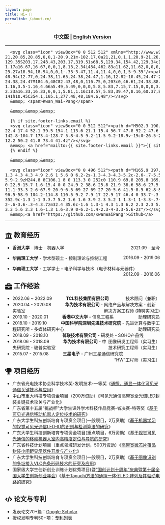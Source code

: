 ```yaml
---
layout: page
title: Hi~ 👋
permalink: /about-cn/
---
```



[comment]: <> (  <h2 align="center">PAPER</h2>)
  <h3 align="center">
  <a href="/about-cn/">中文版</a> 
  | <a href="/about/">English Version</a> 
  </h3>


<div align="center">
  <table style="border: none; background-color: transparent;">
    <tr align="center">
      <td style="width: 70%; border: none; padding: 0.01; background-color: transparent;  vertical-align: middle; text-align: left;">

      <svg class="icon" viewBox="0 0 512 512" xmlns="http://www.w3.org/2000/svg"><path id="XMLID_501_-1" data-name="XMLID 501 -1" d="M408.67,298.53a21,21,0,1,1,20.9-21,20.85,20.85,0,0,1-20.9,21m-102.17,0a21,21,0,1,1,20.9-21,20.84,20.84,0,0,1-20.9,21M458.59,417.39C491.1,394.08,512,359.13,512,319.51c0-71.08-68.5-129.35-154.41-129.35S203.17,248.43,203.17,319.51s68.5,129.34,154.42,129.34c17.41,0,34.83-2.33,49.92-7,2.49-.86,3.48-1.17,4.64-1.17a16.67,16.67,0,0,1,8.13,2.34L454,462.83a11.62,11.62,0,0,0,3.48,1.17,5,5,0,0,0,4.65-4.66,14.27,14.27,0,0,0-.77-3.86c-.41-1.46-5-16-7.36-25.27a18.94,18.94,0,0,1-.33-3.47,11.4,11.4,0,0,1,5-9.35"/><path id="XMLID_505_-7" data-name="XMLID 505 -7" d="M246.13,178.51a24.47,24.47,0,0,1,0-48.94c12.77,0,24.38,11.65,24.38,24.47,1.16,12.82-10.45,24.47-24.38,24.47m-123.06,0A24.47,24.47,0,1,1,147.45,154a24.57,24.57,0,0,1-24.38,24.47M184.6,48C82.43,48,0,116.75,0,203c0,46.61,24.38,88.56,63.85,116.53C67.34,321.84,68,327,68,329a11.38,11.38,0,0,1-.66,4.49C63.85,345.14,59.4,364,59.21,365s-1.16,3.5-1.16,4.66a5.49,5.49,0,0,0,5.8,5.83,7.15,7.15,0,0,0,3.49-1.17L108,351c3.49-2.33,5.81-2.33,9.29-2.33a16.33,16.33,0,0,1,5.81,1.16c18.57,5.83,39.47,8.16,60.37,8.16h10.45a133.24,133.24,0,0,1-5.81-38.45c0-78.08,75.47-141,168.35-141h10.45C354.1,105.1,277.48,48,184.6,48"/></svg>
      &emsp; <span>Kwan_Wai-Pang</span>

      &emsp;&emsp;&emsp;

      {% if site.footer-links.email %}
      <svg class="icon" viewBox="0 0 512 512"><path d="M502.3 190.8c3.9-3.1 9.7-.2 9.7 4.7V400c0 26.5-21.5 48-48 48H48c-26.5 0-48-21.5-48-48V195.6c0-5 5.7-7.8 9.7-4.7 22.4 17.4 52.1 39.5 154.1 113.6 21.1 15.4 56.7 47.8 92.2 47.6 35.7.3 72-32.8 92.3-47.6 102-74.1 131.6-96.3 154-113.7zM256 320c23.2.4 56.6-29.2 73.4-41.4 132.7-96.3 142.8-104.7 173.4-128.7 5.8-4.5 9.2-11.5 9.2-18.9v-19c0-26.5-21.5-48-48-48H48C21.5 64 0 85.5 0 112v19c0 7.4 3.4 14.3 9.2 18.9 30.6 23.9 40.7 32.4 173.4 128.7 16.8 12.2 50.2 41.8 73.4 41.4z"/></svg>
      &emsp; <a href="mailto:{{ site.footer-links.email }}">{{ site.footer-links.email }}</a>
      {% endif %}

      &emsp;&emsp;&emsp;

      <svg class="icon" viewBox="0 0 496 512"><path d="M165.9 397.4c0 2-2.3 3.6-5.2 3.6-3.3.3-5.6-1.3-5.6-3.6 0-2 2.3-3.6 5.2-3.6 3-.3 5.6 1.3 5.6 3.6zm-31.1-4.5c-.7 2 1.3 4.3 4.3 4.9 2.6 1 5.6 0 6.2-2s-1.3-4.3-4.3-5.2c-2.6-.7-5.5.3-6.2 2.3zm44.2-1.7c-2.9.7-4.9 2.6-4.6 4.9.3 2 2.9 3.3 5.9 2.6 2.9-.7 4.9-2.6 4.6-4.6-.3-1.9-3-3.2-5.9-2.9zM244.8 8C106.1 8 0 113.3 0 252c0 110.9 69.8 205.8 169.5 239.2 12.8 2.3 17.3-5.6 17.3-12.1 0-6.2-.3-40.4-.3-61.4 0 0-70 15-84.7-29.8 0 0-11.4-29.1-27.8-36.6 0 0-22.9-15.7 1.6-15.4 0 0 24.9 2 38.6 25.8 21.9 38.6 58.6 27.5 72.9 20.9 2.3-16 8.8-27.1 16-33.7-55.9-6.2-112.3-14.3-112.3-110.5 0-27.5 7.6-41.3 23.6-58.9-2.6-6.5-11.1-33.3 2.6-67.9 20.9-6.5 69 27 69 27 20-5.6 41.5-8.5 62.8-8.5s42.8 2.9 62.8 8.5c0 0 48.1-33.6 69-27 13.7 34.7 5.2 61.4 2.6 67.9 16 17.7 25.8 31.5 25.8 58.9 0 96.5-58.9 104.2-114.8 110.5 9.2 7.9 17 22.9 17 46.4 0 33.7-.3 75.4-.3 83.6 0 6.5 4.6 14.4 17.3 12.1C428.2 457.8 496 362.9 496 252 496 113.3 383.5 8 244.8 8zM97.2 352.9c-1.3 1-1 3.3.7 5.2 1.6 1.6 3.9 2.3 5.2 1 1.3-1 1-3.3-.7-5.2-1.6-1.6-3.9-2.3-5.2-1zm-10.8-8.1c-.7 1.3.3 2.9 2.3 3.9 1.6 1 3.6.7 4.3-.7.7-1.3-.3-2.9-2.3-3.9-2-.6-3.6-.3-4.3.7zm32.4 35.6c-1.6 1.3-1 4.3 1.3 6.2 2.3 2.3 5.2 2.6 6.5 1 1.3-1.3.7-4.3-1.3-6.2-2.2-2.3-5.2-2.6-6.5-1zm-11.4-14.7c-1.6 1-1.6 3.6 0 5.9 1.6 2.3 4.3 3.3 5.6 2.3 1.6-1.3 1.6-3.9 0-6.2-1.4-2.3-4-3.3-5.6-2z"/></svg>
      &emsp;<a href="https://github.com/KwanWaiPang">Github</a>

</td>
      <td style="width: 10%; border: none; padding: 0.01; background-color: transparent; vertical-align: middle; text-align: right;">
        <img src="https://kwanwaipang.github.io/Poster_files/Image/Guan_Weipeng.jpg" width="100%" />
      </td>
    </tr>
  </table>

</div>

## <svg class="section-icon" viewBox="0 0 512 512"><path d="M496 128v16a8 8 0 0 1-8 8h-24v12c0 6.627-5.373 12-12 12H60c-6.627 0-12-5.373-12-12v-12H24a8 8 0 0 1-8-8v-16a8 8 0 0 1 4.941-7.392l232-88a7.996 7.996 0 0 1 6.118 0l232 88A8 8 0 0 1 496 128zm-24 304H40c-13.255 0-24 10.745-24 24v16a8 8 0 0 0 8 8h464a8 8 0 0 0 8-8v-16c0-13.255-10.745-24-24-24zM96 192v192H60c-6.627 0-12 5.373-12 12v20h416v-20c0-6.627-5.373-12-12-12h-36V192h-64v192h-64V192h-64v192h-64V192H96z"/></svg> 教育经历

- **香港大学** - 博士 - 机器人学    <span style="float:right;">2021.09 - 至今</span>

- **华南理工大学** - 学术型硕士 - 控制理论与控制工程   <span style="float:right;">2016.09 - 2019.06</span>

- **华南理工大学** - 工学学士 - 电子科学与技术（电子材料与元器件）  <span style="float:right;">2012.09 - 2016.06</span>



## <svg class="section-icon" viewBox="0 0 512 512"><path d="M320 336c0 8.84-7.16 16-16 16h-96c-8.84 0-16-7.16-16-16v-48H0v144c0 25.6 22.4 48 48 48h416c25.6 0 48-22.4 48-48V288H320v48zm144-208h-80V80c0-25.6-22.4-48-48-48H176c-25.6 0-48 22.4-48 48v48H48c-25.6 0-48 22.4-48 48v80h512v-80c0-25.6-22.4-48-48-48zm-144 0H192V96h128v32z"/></svg> 工作经验

- 2022.06 ~ 2022.09&emsp;&emsp;&emsp; **TCL科技集团有限公司**   <span style="float:right;">技术顾问（兼职）</span>
- 2020.04 - 2020.08&emsp;&emsp;&emsp; **华为技术有限公司** - 网络产品与解决方案 - 创新实验室   <span style="float:right;">解决方案工程师 (特聘实习生)</span>
- 2019.10 - 2020.01&emsp;&emsp;&emsp; **香港中文大学** - 信息工程系   <span style="float:right;">助理研究员</span>
- 2018.10 - 2019.10&emsp;&emsp;&emsp; **中国科学院深圳先进技术研究院** - 先进计算与数字工程研究所 - 多媒体研究中心   <span style="float:right;">助理研究员</span>
- 2018.09 - 2018.10&emsp;&emsp;&emsp; **普联技术有限公司** - 研发处 - SOHO产品线  <span style="float:right;">图像研发工程师（实习生）</span>
- 2018.06 - 2018.09&emsp;&emsp;&emsp; **华为技术有限公司** - 中央研究院 - 玻普实验室   <span style="float:right;">技术研究工程师（实习生）</span>
- 2015.07 - 2015.08&emsp;&emsp;&emsp; **三星电子** - 广州三星通信研究院   <span style="float:right;">“HW”工程师（实习生）</span>


## <svg class="section-icon" viewBox="0 0 576 512"><path d="M572.1 82.38C569.5 71.59 559.8 64 548.7 64h-100.8c.2422-12.45 .1078-23.7-.1559-33.02C447.3 13.63 433.2 0 415.8 0H160.2C142.8 0 128.7 13.63 128.2 30.98C127.1 40.3 127.8 51.55 128.1 64H27.26C16.16 64 6.537 71.59 3.912 82.38C3.1 85.78-15.71 167.2 37.07 245.9c37.44 55.82 100.6 95.03 187.5 117.4c18.7 4.805 31.41 22.06 31.41 41.37C256 428.5 236.5 448 212.6 448H208c-26.51 0-47.99 21.49-47.99 48c0 8.836 7.163 16 15.1 16h223.1c8.836 0 15.1-7.164 15.1-16c0-26.51-21.48-48-47.99-48h-4.644c-23.86 0-43.36-19.5-43.36-43.35c0-19.31 12.71-36.57 31.41-41.37c86.96-22.34 150.1-61.55 187.5-117.4C591.7 167.2 572.9 85.78 572.1 82.38zM77.41 219.8C49.47 178.6 47.01 140.4 48.81 112h80.34c-1.135 34.1 3.773 68.24 16.41 101.7C110.4 215.5 91.91 210.9 77.41 219.8zM498.6 219.8c-14.5-8.918-33.07-3.68-48.3 1.799C462.8 188.1 467.9 153.1 466.9 112h80.34C548.1 140.4 546.5 178.6 498.6 219.8z"/></svg> 项目经历

- 广东省光电技术协会科学技术奖-发明技术-一等奖《[通照、通显一体化可见光通信关键技术与应用](https://kwanwaipang.github.io/ubuntu_md_blog/images/%E5%BE%AE%E4%BF%A1%E5%9B%BE%E7%89%87_20250213102955.jpg)》
- 中山市重大科技专项资金项目（200万资助）《可见光通信高带宽全光谱LED封装关键技术攻关与产业化》
- 广东省第十五届“挑战杯”大学生课外学术科技作品竞赛-省决赛-特等奖《[基于可见光通信移动机器人定位技术的研究](https://r-c-group.github.io/blog_media/images/挑战杯省赛奖状背面.jpg)》
- 广东大学生科技创新培育专项资金项目(一般项目，2万资助)《[基于机器学习的视觉可见光通信LED-ID的识别与检测算法的研究](https://www.gdcyl.org/xxb/ShowArticle.asp?ArticleID=237103)》
- 广东大学生科技创新培育专项资金项目(重点项目，6万资助)《[基于视觉可见光通信的移动机器人室内高精度定位与导航的研究](https://www.gdcyl.org/xxb/ShowArticle.asp?ArticleID=230724)》
- 广东省科技计划项目（重点领域研发计划，500万资助）《[高带宽微芯片覆晶封装小间距显示器件开发与产业化](https://kwanwaipang.github.io/ubuntu_md_blog/images/a34ee224ef869fa5d8d0d8ad6c94564d.jpeg)》
- 广东大学生科技创新培育专项资金项目(一般项目，2万资助)《[基于图像识别的多址接入VLC光条形码技术的研究及应用](http://czt.gd.gov.cn/attachment/0/1/1286/177942.pdf)》
- 国家级大学生创新创业训练计划优秀项目(暨[“国创计划十周年”庆典暨第十届全国大学生创新创业年会](https://kwanwaipang.github.io/ubuntu_md_blog/images/5a85df3f4a7b4277f24ed01addd734f2.png))《[基于Taguchi方法的通照一体化LED 阵列及其驱动电路的研究](http://gjcxcy.bjtu.edu.cn/ChengGuoZhanShiDetail.aspx?8A74309679375E0AE72BE8009D45FD33)》


## <svg class="section-icon" viewBox="0 0 640 512"><path d="M278.9 511.5l-61-17.7c-6.4-1.8-10-8.5-8.2-14.9L346.2 8.7c1.8-6.4 8.5-10 14.9-8.2l61 17.7c6.4 1.8 10 8.5 8.2 14.9L293.8 503.3c-1.9 6.4-8.5 10.1-14.9 8.2zm-114-112.2l43.5-46.4c4.6-4.9 4.3-12.7-.8-17.2L117 256l90.6-79.7c5.1-4.5 5.5-12.3.8-17.2l-43.5-46.4c-4.5-4.8-12.1-5.1-17-.5L3.8 247.2c-5.1 4.7-5.1 12.8 0 17.5l144.1 135.1c4.9 4.6 12.5 4.4 17-.5zm327.2.6l144.1-135.1c5.1-4.7 5.1-12.8 0-17.5L492.1 112.1c-4.8-4.5-12.4-4.3-17 .5L431.6 159c-4.6 4.9-4.3 12.7.8 17.2L523 256l-90.6 79.7c-5.1 4.5-5.5 12.3-.8 17.2l43.5 46.4c4.5 4.9 12.1 5.1 17 .6z"/></svg> 论文与专利

- 发表论文70+篇：[Google Scholar](https://scholar.google.com/citations?user=fUU5Cv0AAAAJ)
- 授权发明专利50+项：[专利列表](https://kwanwaipang.github.io/File/Representative_works/Granted_patents.html)

<br>


<style>
.icon, .section-icon {
  width: 1.2em;
  height: 1.2em;
  fill: currentColor;
  vertical-align: middle;
}

.section-icon {
  width: 1.1em;
  height: 1.1em;
}
</style>